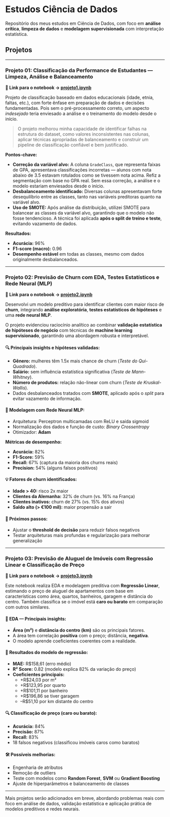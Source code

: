 # Estudos Ciência de Dados

Repositório dos meus estudos em Ciência de Dados, com foco em **análise crítica**, **limpeza de dados** e **modelagem supervisionada** com interpretação estatística.

## Projetos

---

### Projeto 01: Classificação da Performance de Estudantes — Limpeza, Análise e Balanceamento  
**🔗 Link para o notebook → [projeto1.ipynb](projeto1.ipynb)**

Projeto de classificação baseado em dados educacionais (idade, etnia, faltas, etc.), com forte ênfase em preparação de dados e decisões fundamentadas. Pois sem o pré-processamento correto, um aspecto *indesejado* teria enviesado a análise e o treinamento do modelo desde o início.

> O projeto melhorou minha capacidade de identificar falhas na estrutura do dataset, como valores inconsistentes nas colunas, aplicar técnicas apropriadas de balanceamento e construir um pipeline de classificação confiável e bem justificado.

**Pontos-chave:**

- **Correção da variável alvo:** A coluna `GradeClass`, que representa faixas de GPA, apresentava classificações incorretas — alunos com nota abaixo de 3.5 estavam rotulados como se tivessem nota acima. Refiz a segmentação com base no GPA real. Sem essa correção, a análise e o modelo estariam enviesados desde o início.
- **Desbalanceamento identificado:** Diversas colunas apresentavam forte desequilíbrio entre as classes, tanto nas variáveis preditoras quanto na variável alvo.
- **Uso de SMOTE:** Após análise da distribuição, utilizei SMOTE para balancear as classes da variável alvo, garantindo que o modelo não fosse tendencioso. A técnica foi aplicada **após o split de treino e teste**, evitando vazamento de dados.

**Resultados:**

- **Acurácia:** 96%
- **F1-score (macro):** 0.96
- **Desempenho estável** em todas as classes, mesmo com dados originalmente desbalanceados.

---

### Projeto 02: Previsão de Churn com EDA, Testes Estatísticos e Rede Neural (MLP)  
**🔗 Link para o notebook → [projeto2.ipynb](projeto2.ipynb)**

Desenvolvi um modelo preditivo para identificar clientes com maior risco de **churn**, integrando **análise exploratória**, **testes estatísticos de hipóteses** e uma **rede neural MLP**.

O projeto evidenciou raciocínio analítico ao combinar **validação estatística de hipóteses de negócio** com técnicas de **machine learning supervisionado**, garantindo uma abordagem robusta e interpretável.

#### 🔍 Principais insights e hipóteses validadas:

* **Gênero:** mulheres têm 1.5x mais chance de churn (*Teste do Qui-Quadrado*).
* **Salário:** sem influência estatística significativa (*Teste de Mann-Whitney*).
* **Número de produtos:** relação não-linear com churn (*Teste de Kruskal-Wallis*).
* Dados desbalanceados tratados com **SMOTE**, aplicado após o *split* para evitar vazamento de informação.

#### 🧠 Modelagem com Rede Neural MLP:

* Arquitetura: Perceptron multicamadas com ReLU e saída sigmoid
* Normalização dos dados e função de custo: *Binary Crossentropy*
* Otimizador: **Adam**

**Métricas de desempenho:**

* **Acurácia:** 82%
* **F1-Score:** 59%
* **Recall:** 67% (captura da maioria dos churns reais)
* **Precision:** 54% (alguns falsos positivos)

#### 💡 Fatores de churn identificados:

* **Idade > 40:** risco 2x maior
* **Clientes da Alemanha:** 32% de churn (vs. 16% na França)
* **Clientes inativos:** churn de 27% (vs. 15% dos ativos)
* **Saldo alto (> €100 mil):** maior propensão a sair

#### 🚀 Próximos passos:

* Ajustar o **threshold de decisão** para reduzir falsos negativos
* Testar arquiteturas mais profundas e regularização para melhorar generalização

---

### Projeto 03: Previsão de Aluguel de Imóveis com Regressão Linear e Classificação de Preço  
**🔗 Link para o notebook → [projeto3.ipynb](projeto3.ipynb)**

Este notebook realiza EDA e modelagem preditiva com **Regressão Linear**, estimando o preço de aluguel de apartamentos com base em características como área, quartos, banheiros, garagem e distância do centro. Também classifica se o imóvel está **caro ou barato** em comparação com outros similares.

#### 📌 EDA — Principais insights:

* **Área (m²)** e **distância do centro (km)** são os principais fatores.
* A área tem correlação **positiva** com o preço; distância, **negativa**.
* O modelo aprende coeficientes coerentes com a realidade.

#### 🔢 Resultados do modelo de regressão:

* **MAE:** R$158,61 (erro médio)
* **R² Score:** 0.82 (modelo explica 82% da variação do preço)
* **Coeficientes principais:**
  - +R$24,03 por m²
  - +R$123,95 por quarto
  - +R$101,11 por banheiro
  - +R$196,86 se tiver garagem
  - –R$51,10 por km distante do centro

#### 🔍 Classificação de preço (caro ou barato):

* **Acurácia:** 84%
* **Precisão:** 87%
* **Recall:** 83%
* 18 falsos negativos (classificou imóveis caros como baratos)

#### 🛠️ Possíveis melhorias:

* Engenharia de atributos
* Remoção de outliers
* Teste com modelos como **Random Forest**, **SVM** ou **Gradient Boosting**
* Ajuste de hiperparâmetros e balanceamento de classes

---

Mais projetos serão adicionados em breve, abordando problemas reais com foco em análise de dados, validação estatística e aplicação prática de modelos preditivos e redes neurais.
